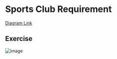 # Sports Club Requirement
[Diagram Link](https://app.diagrams.net/?url=https://github.com/daatoo/Databases/raw/main/Sports%20Club/SportsClubRequirements.drawio)

## Exercise
![image](https://github.com/user-attachments/assets/864ec2d1-43a7-4254-a69a-507a6d043186)

